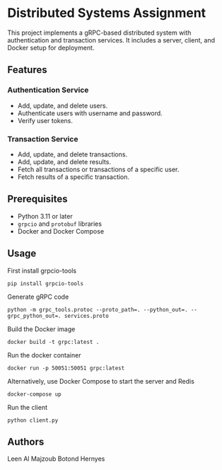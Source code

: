 # Distributed Systems Assignment

This project implements a gRPC-based distributed system with authentication and transaction services. It includes a server, client, and Docker setup for deployment.

## Features

### Authentication Service
- Add, update, and delete users.
- Authenticate users with username and password.
- Verify user tokens.

### Transaction Service
- Add, update, and delete transactions.
- Add, update, and delete results.
- Fetch all transactions or transactions of a specific user.
- Fetch results of a specific transaction.



## Prerequisites

- Python 3.11 or later
- `grpcio` and `protobuf` libraries
- Docker and Docker Compose

## Usage

First install grpcio-tools

```
pip install grpcio-tools
```

Generate gRPC code

```
python -m grpc_tools.protoc --proto_path=. --python_out=. --grpc_python_out=. services.proto
```

Build the Docker image

```
docker build -t grpc:latest .
```

Run the docker container

```
docker run -p 50051:50051 grpc:latest
```

Alternatively, use Docker Compose to start the server and Redis

```
docker-compose up
```

Run the client

```
python client.py
```

## Authors
Leen Al Majzoub
Botond Hernyes